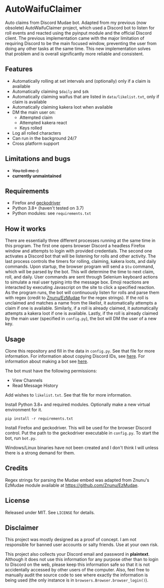 # AutoWaifuClaimer
Auto claims from Discord Mudae bot. Adapted from my previous (now obsolete) AutoWaifuClaimer project, which used a Discord bot to listen for roll events and reacted using the pyinput module and the official Discord client. The previous implementation came with the major limitation of requiring Discord to be the main focused window, preventing the user from doing any other tasks at the same time. This new implementation solves that problem and is overall significantly more reliable and consistent.

## Features
- Automatically rolling at set intervals and (optionally) only if a claim is available
- Automatically claiming `$daily` and `$dk`
- Automatically claiming waifus that are listed in `data/likelist.txt`, only if claim is available
- Automatically claiming kakera loot when available
- DM the main user on:
  - Attempted claim
  - Attempted kakera react
  - Keys rolled
- Log all rolled characters
- Can run in the background 24/7
- Cross platform support

## Limitations and bugs
- ~~You tell me :)~~
- **currently unmaintained**

## Requirements
- Firefox and [geckodriver](https://github.com/mozilla/geckodriver/releases)
- Python 3.8+ (haven't tested on 3.7)
- Python modules: see `requirements.txt`

## How it works
There are essentially three different processes running at the same time in this program. The first one opens browser Discord a headless Firefox window and attempts to login with provided credentials. The second one activates a Discord bot that will be listening for rolls and other activity. The last process controls the timers for rolling, claiming, kakera loots, and daily commands. Upon startup, the browser program will send a `$tu` command, which will be parsed by the bot. This will determine the time to next claim, roll, and daily. User commands are sent through Selenium keyboard actions to simulate a real user typing into the message box. Emoji reactions are interacted by executing Javascript on the site to click a specified reaction. As the program runs, the bot will continuously listen for rolls and parse them with regex (credit to [Znunu/EzMudae](https://github.com/Znunu/EzMudae) for the regex strings). If the roll is unclaimed and matches a name from the likelist, it automatically attempts a claim if one is available. Similarly, if a roll is already claimed, it automatically attempts a kakera loot if one is available. Lastly, if the roll is already claimed by the main user (specified in `config.py`), the bot will DM the user of a new key.

## Usage
Clone this repository and fill in the data in `config.py`. See that file for more information. For information about copying Discord IDs, see [here](https://support.discord.com/hc/en-us/articles/206346498-Where-can-I-find-my-User-Server-Message-ID-). For information about making a bot see [here](https://www.writebots.com/discord-bot-token/).

The bot must have the following permissions:
- View Channels
- Read Message History

Add wishes to `likelist.txt`. See that file for more information.

Install Python 3.8+ and required modules. Optionally make a new virtual environment for it.

`pip install -r requirements.txt`

Install Firefox and geckodriver. This will be used for the browser Discord control. Put the path to the geckodriver executable in `config.py`. To start the bot, run `bot.py`.

Windows/Linux binaries have not been created and I don't think I will unless there is a strong demand for them.

## Credits
Regex strings for parsing the Mudae embed was adapted from Znunu's EzMudae module available at https://github.com/Znunu/EzMudae.

## License
Released under MIT. See `LICENSE` for details.

## Disclaimer
This project was mostly designed as a proof of concept. I am not responsible for banned user accounts or salty friends. Use at your own risk.

This project also collects your Discord email and password in **plaintext**. Although it does not use this information for any purpose other than to login to Discord on the web, please keep this information safe so that it is not accidentally accessed by other users of the computer. Also, feel free to manually audit the source code to see where exactly the information is being used (the only instance is in `browsers.Browser.browser_login()`).
